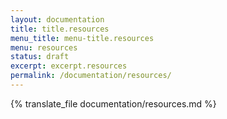 ```yaml
---
layout: documentation
title: title.resources
menu_title: menu-title.resources
menu: resources
status: draft
excerpt: excerpt.resources
permalink: /documentation/resources/
---
```


{% translate_file documentation/resources.md %}
